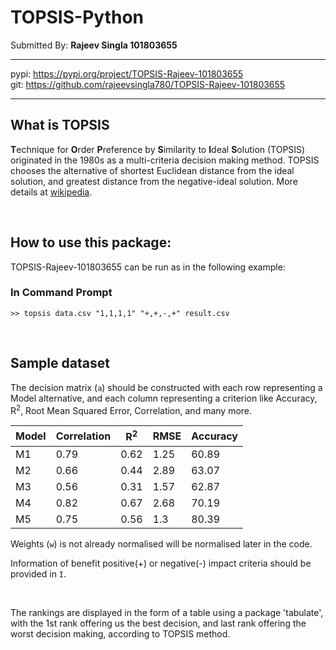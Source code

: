 # TOPSIS-Python

Submitted By: **Rajeev Singla 101803655**

***
pypi: <https://pypi.org/project/TOPSIS-Rajeev-101803655>
<br>
git: <https://github.com/rajeevsingla780/TOPSIS-Rajeev-101803655>
***

## What is TOPSIS

**T**echnique for **O**rder **P**reference by **S**imilarity to **I**deal
**S**olution (TOPSIS) originated in the 1980s as a multi-criteria decision
making method. TOPSIS chooses the alternative of shortest Euclidean distance
from the ideal solution, and greatest distance from the negative-ideal
solution. More details at [wikipedia](https://en.wikipedia.org/wiki/TOPSIS).

<br>

## How to use this package:

TOPSIS-Rajeev-101803655  can be run as in the following example:



### In Command Prompt
```
>> topsis data.csv "1,1,1,1" "+,+,-,+" result.csv
```
<br>



## Sample dataset

The decision matrix (`a`) should be constructed with each row representing a Model alternative, and each column representing a criterion like Accuracy, R<sup>2</sup>, Root Mean Squared Error, Correlation, and many more.

Model | Correlation | R<sup>2</sup> | RMSE | Accuracy
------------ | ------------- | ------------ | ------------- | ------------
M1 |	0.79 | 0.62	| 1.25 | 60.89
M2 |  0.66 | 0.44	| 2.89 | 63.07
M3 |	0.56 | 0.31	| 1.57 | 62.87
M4 |	0.82 | 0.67	| 2.68 | 70.19
M5 |	0.75 | 0.56	| 1.3	 | 80.39

Weights (`w`) is not already normalised will be normalised later in the code.

Information of benefit positive(+) or negative(-) impact criteria should be provided in `I`.

<br>

The rankings are displayed in the form of a table using a package 'tabulate', with the 1st rank offering us the best decision, and last rank offering the worst decision making, according to TOPSIS method.